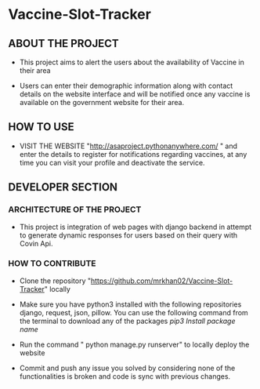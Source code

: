 # Vaccine-Slot-Tracker
## ABOUT THE PROJECT
* This project aims to alert the users about the availability of Vaccine in their area

* Users can enter their demographic information along with contact details on the website interface and will be notified once any vaccine is available on the government website for their area.

## HOW TO USE
* VISIT THE WEBSITE "http://asaproject.pythonanywhere.com/ " and enter the details to register for notifications regarding vaccines, at any time you can visit your profile and deactivate the service.

## DEVELOPER SECTION

### ARCHITECTURE OF THE PROJECT

* This project is integration of web pages with django backend in attempt to generate dynamic responses for users based on their query with Covin Api.

### HOW TO CONTRIBUTE

* Clone the repository "https://github.com/mrkhan02/Vaccine-Slot-Tracker" locally
* Make sure you have python3 installed with the following repositories django, request, json, pillow.
You can use the following command from the terminal to download any of the packages
*pip3 Install package name*

* Run the command " python manage.py runserver" to locally deploy the website 

* Commit and push any issue you solved by considering none of the functionalities is broken and code is sync with previous changes.
